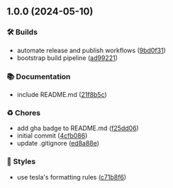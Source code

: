 ## 1.0.0 (2024-05-10)


### 🛠 Builds

* automate release and publish workflows ([9bd0f31](https://github.com/efcasado/tesla_middleware_xml/commit/9bd0f31d0f39ab0bb711eab8249956fbd6063679))
* bootstrap build pipeline ([ad99221](https://github.com/efcasado/tesla_middleware_xml/commit/ad9922111ecc6e6a40a5238403470a3f3fb33c72))


### 📚 Documentation

* include README.md ([21f8b5c](https://github.com/efcasado/tesla_middleware_xml/commit/21f8b5cdde584ec35a8ae8b7a090113e54461181))


### ♻️ Chores

* add gha badge to README.md ([f25dd06](https://github.com/efcasado/tesla_middleware_xml/commit/f25dd0673b6d2833ec805d95157fec1963d26507))
* initial commit ([4cfb086](https://github.com/efcasado/tesla_middleware_xml/commit/4cfb086e0063d373b03730eee400f01942e6d325))
* update .gitignore ([ed8a88e](https://github.com/efcasado/tesla_middleware_xml/commit/ed8a88e675865685059b80513de4400b01866f38))


### 💎 Styles

* use tesla's formatting rules ([c71b8f6](https://github.com/efcasado/tesla_middleware_xml/commit/c71b8f6397fb6d570b6f98001addc28f02a2f77a))
